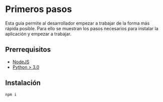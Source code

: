 # Primeros pasos

Esta guía permite al desarrollador empezar a trabajar de la forma más rápida posible.
Para ello se muestran los pasos necesarios para instalar la aplicación y empezar a trabajar.

## Prerrequisitos

* [NodeJS]()
* [Python > 3.0]()

## Instalación

```
npm i
```


